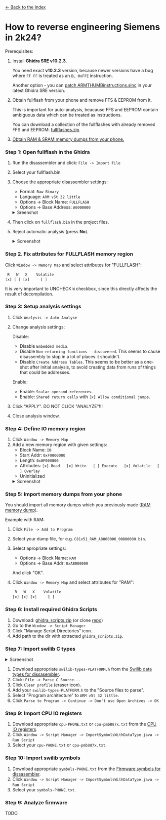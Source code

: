[← Back to the index](./index.md)

# How to reverse engineering Siemens in 2k24?
Prerequisites:
1. Install **Ghidra SRE v10.2.3**.

   You need exact **v10.2.3** version, because newer versions have a bug where `FF FF` is treated as an `BL 0xFFE` instruction.

   Another option - you can [patch ARMTHUMBinstructions.sinc](./fixing-ARMTHUMBinstructions.sinc.md) in your latest Ghidra SRE version.

2. Obtain fullflash from your phone and remove FFS & EEPROM from it.

   This is important for auto-analysis, beacause FFS and EEPROM contain ambiguous data which can be treated as instructions.

   You can download a collection of the fullflashes with already removed FFS and EEPROM: [fullflashes.zip](https://github.com/siemens-mobile-hacks/elfloader3/releases/download/v0/fullflashes.zip).
    
3. [Obtain RAM & SRAM memory dumps from your phone.](./memory-dump.md)

### Step 1: Open fullflash in the Ghidra
1. Run the disassembler and click: `File -> Import File`
2. Select your fullflash.bin
3. Choose the appropriate disassembler settings:
    - Format: `Raw Binary`
    - Language: `ARM v5t 32 little`
    - Options -> Block Name: `FULLFLASH`
    - Options -> Base Address: `A0000000`
   <details>
        <summary>Sreenshot</summary>
        <img src="img/open-options.png" alt="" />
        <img src="img/open-options2.png" alt="" />
    </details>

5. Then click on `fullflash.bin` in the project files.
6. Reject automatic analysis (press **No**).
    <details>
        <summary>Screenshot</summary>
        <img src="img/no-analyze.png" alt="" />
    </details>

### Step 2. Fix attributes for FULLFLASH memory region
Click `Window -> Memory Map` and select attributes for "FULLFLASH":

   ```
    R   W   X    Volatile
   [x] [ ] [x]     [ ]
   ```
It is very important to UNCHECK `W` checkbox, since this directly affects the result of decompilation.

### Step 3: Setup analysis settings
1. Click `Analysis -> Auto Analyse`
2. Change analysis settings:

    Disable:

   - Disable `Embedded media`.
   - Disable `Non-returning functions - discovered`. This seems to cause disassembly to stop in a lot of places it shouldn't.
   - Disable `Create Address Tables`. This seems to be better as a one-shot after initial analysis, to avoid creating data from runs of things that could be addresses.

    Enable:

   - Enable: `Scalar operand references`.
   - Enable: `Shared return calls` with `[x] Allow conditional jumps`.

4. Click "APPLY". DO NOT CLICK "ANALYZE"!!!
5. Close analysis window.

### Step 4: Define IO memory region
1. Click `Window -> Memory Map`
2. Add a new memory region with given settings:
   - Block Name: `IO`
   - Start Addr: `0xF0000000`
   - Length: `0x0F000000`
   - Attributes: `[x] Read   [x] Write   [ ] Execute   [x] Volatile   [ ] Overlay`
   - Uninitialized
   <details>
        <summary>Screenshot</summary>
        <img src="img/io-memory-region.png" alt="" />
   </details>

### Step 5: Import memory dumps from your phone
You should import all memory dumps which you previously made ([RAM memory dump](./memory-dump.md)).

Example with RAM:
1. Click `File -> Add to Program`
2. Select your dump file, for e.g. `C81v51_RAM_A8000000_00800000.bin`.
3. Select apropriate settings:
   - Options -> Block Name: `RAM`
   - Options -> Base Addr: `0xA8000000`

   And click "OK".
4. Click `Window -> Memory Map` and select attributes for "RAM":

   ```
    R   W   X    Volatile
   [x] [x] [x]     [ ]
   ```

### Step 6: Install required Ghidra Scripts
1. Download: [ghidra_scripts.zip](https://github.com/siemens-mobile-hacks/ghidra_scripts/archive/refs/heads/main.zip) (or clone [repo](https://github.com/siemens-mobile-hacks/ghidra_scripts))
2. Go to the `Window -> Script Manager`
3. Click "Manage Script Directories" icon.
4. Add path to the dir with extracted `ghidra_scripts.zip`.

### Step 7: Import swilib C types

<details>
     <summary>Screenshot</summary>
     <img src="img/parse-c-source.png" alt="" />
</details>

1. Download appropriate `swilib-types-PLATFORM.h` from the [Swilib data types for dissasembler](https://siemens-mobile-hacks.github.io/web-dev-tools/re#swilib-types).
2. Click: `File -> Parse C Source...`
3. Click `Clear profile` (eraser icon).
4. Add your `swilib-types-PLATFORM.h` to the "Source files to parse".
5. Select "Program architecture" to `ARM v5t 32 little`.
6. Click `Parse to Program -> Continue -> Don't use Open Archives -> OK`

### Step 9: Import CPU IO registers
1. Download appropriate `cpu-PHONE.txt` or `cpu-pmb887x.txt` from the [CPU IO registers](https://siemens-mobile-hacks.github.io/web-dev-tools/re#cpu-registers).
2. Click `Window -> Script Manager -> ImportSymbolsWithDataType.java -> Run Script`
3. Select your `cpu-PHONE.txt` or `cpu-pmb887x.txt`.

### Step 10: Import swilib symbols
1. Download appropriate `symbols-PHONE.txt` from the [Firmware symbols for dissasembler](https://siemens-mobile-hacks.github.io/web-dev-tools/re#swilib-symbols).
2. Click `Window -> Script Manager -> ImportSymbolsWithDataType.java -> Run Script`
3. Select your `symbols-PHONE.txt`.

### Step 9: Analyze firmware
TODO
